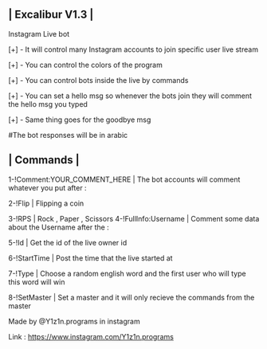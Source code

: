 | Excalibur V1.3 |
-------------------
Instagram Live bot

[+] - It will control many Instagram accounts to join specific user live stream

[+] - You can control the colors of the program

[+] - You can control bots inside the live by commands

[+] - You can set a hello msg so whenever the bots join they will comment the hello msg you typed

[+] - Same thing goes for the goodbye msg

#The bot responses will be in arabic

| Commands |
------------

1-!Comment:YOUR_COMMENT_HERE | The bot accounts will comment whatever you put after : 

2-!Flip | Flipping a coin

3-!RPS | Rock , Paper , Scissors
4-!FullInfo:Username | Comment some data about the Username after the :

5-!Id | Get the id of the live owner id

6-!StartTime | Post the time that the live started at

7-!Type | Choose a random english word and the first user who will type this word will win

8-!SetMaster | Set a master and it will only recieve the commands from the master


Made by @Y1z1n.programs in instagram 

Link : https://www.instagram.com/Y1z1n.programs
